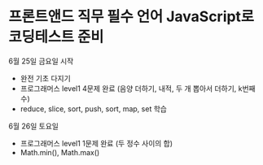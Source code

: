 # 프론트앤드 직무 필수 언어 JavaScript로 코딩테스트 준비

6월 25일 금요일 시작
- 완전 기초 다지기
- 프로그래머스 level1 4문제 완료 (음양 더하기, 내적, 두 개 뽑아서 더하기, k번째 수)
- reduce, slice, sort, push, sort, map, set 학습

6월 26일 토요일
- 프로그래머스 level1 1문제 완료 (두 정수 사이의 합)
- Math.min(), Math.max()

